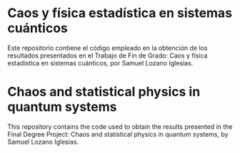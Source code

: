 # Caos y física estadística en sistemas cuánticos
Este repositorio contiene el código empleado en la obtención de los resultados presentados en el Trabajo de Fin de Grado: Caos y física estadística en sistemas cuánticos, por Samuel Lozano Iglesias.

# Chaos and statistical physics in quantum systems
This repository contains the code used to obtain the results presented in the Final Degree Project: Chaos and statistical physics in quantum systems, by Samuel Lozano Iglesias.
